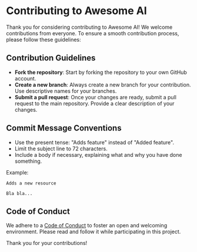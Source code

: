 # Contributing to Awesome AI

Thank you for considering contributing to Awesome AI! We welcome contributions from everyone. To ensure a smooth contribution process, please follow these guidelines:

## Contribution Guidelines
- **Fork the repository**: Start by forking the repository to your own GitHub account.
- **Create a new branch**: Always create a new branch for your contribution. Use descriptive names for your branches.
- **Submit a pull request**: Once your changes are ready, submit a pull request to the main repository. Provide a clear description of your changes.

## Commit Message Conventions
- Use the present tense: "Adds feature" instead of "Added feature".
- Limit the subject line to 72 characters.
- Include a body if necessary, explaining what and why you have done something.

Example:
```
Adds a new resource

Bla bla...
```

## Code of Conduct
We adhere to a [Code of Conduct](CODE_OF_CONDUCT.md) to foster an open and welcoming environment. Please read and follow it while participating in this project.

Thank you for your contributions!
